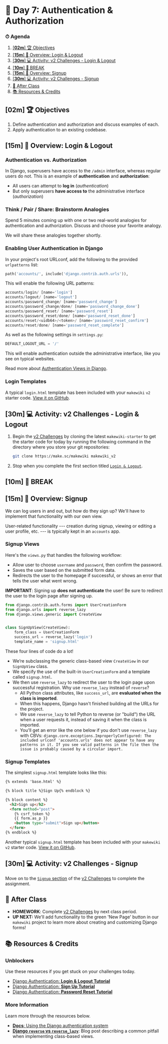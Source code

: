 # 📜 Day 7: Authentication & Authorization

### ⏱ Agenda

1. [[**02m**] 🏆 Objectives](#02m-%f0%9f%8f%86-objectives)
2. [[**15m**] 📖 Overview: Login & Logout](#15m-%f0%9f%93%96-overview-login--logout)
3. [[**30m**] 💻 Activity: v2 Challenges - Login & Logout](#30m-%f0%9f%92%bb-activity-v2-challenges---login--logout)
4. [[**10m**] 🌴 BREAK](#10m-%f0%9f%8c%b4-break)
5. [[**15m**] 📖 Overview: Signup](#15m-%f0%9f%93%96-overview-signup)
6. [[**30m**] 💻 Activity: v2 Challenges - Signup](#30m-%f0%9f%92%bb-activity-v2-challenges---signup)
7. [🌃 After Class](#%f0%9f%8c%83-after-class)
8. [📚 Resources & Credits](#%f0%9f%93%9a-resources--credits)

## [**02m**] 🏆 Objectives

1. Define authentication and authorization and discuss examples of each.
1. Apply authentication to an existing codebase.

## [**15m**] 📖 Overview: Login & Logout

### Authentication vs. Authorization

In Django, superusers have access to the `/admin` interface, whereas regular users do not. This is an example of **authentication** and **authorization**:

- All users can attempt to **log in** (*authentication*)
- But only superusers **have access to** the administrative interface (*authorization*)

### Think / Pair / Share: Brainstorm Analogies

Spend 5 minutes coming up with one or two real-world analogies for authentication and authorization. Discuss and choose your favorite analogy.

We will share these analogies together shortly.

### Enabling User Authentication in Django

In your project's root URLconf, add the following to the provided `urlpatterns` list:

```python
path('accounts/', include('django.contrib.auth.urls')),
```

This will enable the following URL patterns:

```python
accounts/login/ [name='login']
accounts/logout/ [name='logout']
accounts/password_change/ [name='password_change']
accounts/password_change/done/ [name='password_change_done']
accounts/password_reset/ [name='password_reset']
accounts/password_reset/done/ [name='password_reset_done']
accounts/reset/<uidb64>/<token>/ [name='password_reset_confirm']
accounts/reset/done/ [name='password_reset_complete']
```

As well as the following settings in `settings.py`:

```python
DEFAULT_LOGOUT_URL = '/'
```

This will enable authentication outside the administrative interface, like you see on typical websites.

Read more about [Authentication Views in Django](https://docs.djangoproject.com/en/2.2/topics/auth/default/#module-django.contrib.auth.views).


### Login Templates

A typical `login.html` template has been included with your `makewiki` `v2` starter code. [View it on GitHub](https://make.sc/makewiki/blob/master/templates/registration/login.html).

## [**30m**] 💻 Activity: v2 Challenges - Login & Logout

1. Begin the [v2 Challenges](https://make.sc/makewiki/blob/master/CHALLENGES.md) by cloning the latest `makewiki-starter` to get the starter code for today by running the following command in the directory where you store your git repositories:

    ```bash
    git clone https://make.sc/makewiki makewiki_v2
    ```

2. Stop when you complete the first section titled [`Login & Logout`](https://make.sc/makewiki/blob/master/CHALLENGES.md#login--logout).

## [**10m**] 🌴 BREAK

## [**15m**] 📖 Overview: Signup

We can log users in and out, but how do they sign up? We'll have to implement that functionality with our own view.

User-related functionality --- creation during signup, viewing or editing a user profile, etc. ---  is typically kept in an `accounts` app.

### Signup Views

Here's the `views.py` that handles the following workflow:

- Allow user to choose `username` and `password`, then confirm the password.
- Saves the user based on the submitted form data.
- Redirects the user to the homepage if successful, or shows an error that tells the user what went wrong.

**IMPORTANT**: Signing up **does not authenticate** the user! Be sure to redirect the user to the login page after signing up.

```python
from django.contrib.auth.forms import UserCreationForm
from django.urls import reverse_lazy
from django.views.generic import CreateView


class SignUpView(CreateView):
    form_class = UserCreationForm
    success_url = reverse_lazy('login')
    template_name = 'signup.html'
```

These four lines of code do a lot!

- We’re subclassing the generic class-based view `CreateView` in our `SignUpView` class.
- We specify the use of the built-in `UserCreationForm` and a template called `signup.html`.
- We then use `reverse_lazy` to redirect the user to the login page upon successful registration. Why use `reverse_lazy` instead of `reverse`?
    - All Python class attributes, like `success_url`, are **evaluated when the class is imported**.
    - When this happens, Django hasn't finished building all the URLs for the project.
    - We use `reverse_lazy` to tell Python to reverse (or "build") the URL when a user requests it, instead of saving it when the class is imported.
    - You'll get an error like the one below if you don't use `reverse_lazy` with CBVs: `django.core.exceptions.ImproperlyConfigured: The included urlconf 'accounts.urls' does not appear to have any patterns in it. If you see valid patterns in the file then the issue is probably caused by a circular import.`

### Signup Templates

The simplest `signup.html` template looks like this:

```html
{% extends 'base.html' %}

{% block title %}Sign Up{% endblock %}

{% block content %}
  <h2>Sign up</h2>
  <form method="post">
    {% csrf_token %}
    {{ form.as_p }}
    <button type="submit">Sign up</button>
  </form>
{% endblock %}
```

Another typical `signup.html` template has been included with your `makewiki` `v2` starter code.  [View it on GitHub](https://make.sc/makewiki/blob/master/templates/registration/signup.html).

## [**30m**] 💻 Activity: v2 Challenges - Signup

Move on to the [`Signup` section](https://make.sc/makewiki/blob/master/CHALLENGES.md#signup) of the [v2 Challenges](https://make.sc/makewiki/blob/master/CHALLENGES.md) to complete the assignment.

## 🌃 After Class

- **HOMEWORK**: Complete [v2 Challenges](https://make.sc/makewiki/blob/master/CHALLENGES.md) by next class period.
- **UP NEXT:** We'll add functionality to the green 'New Page' button in our `makewiki` project to learn more about creating and customizing Django forms!

## 📚 Resources & Credits

### Unblockers

Use these resources if you get stuck on your challenges today.

- [Django Authentication: **Login & Logout Tutorial**](https://wsvincent.com/django-user-authentication-tutorial-login-and-logout/)
- [Django Authentication: **Sign Up Tutorial**](https://wsvincent.com/django-user-authentication-tutorial-signup/)
- [Django Authentication: **Password Reset Tutorial**](https://wsvincent.com/django-user-authentication-tutorial-password-reset/)

### More Information

Learn more through the resources below.

- [**Docs**: Using the Django authentication system](https://docs.djangoproject.com/en/2.2/topics/auth/default/)
- [**Django `reverse` vs `reverse_lazy`**](http://cheng.logdown.com/posts/2015/05/25/django-reverse-vs-reverse-lazy): Blog post describing a common pitfall when implementing class-based views.

